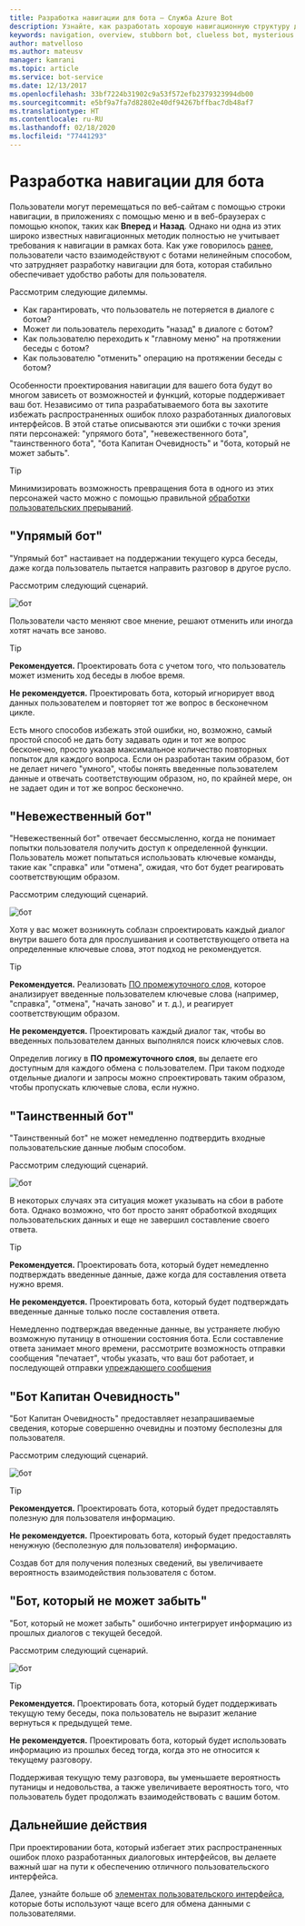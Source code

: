 ```yaml
---
title: Разработка навигации для бота — Служба Azure Bot
description: Узнайте, как разработать хорошую навигационную структуру для бота и как избежать наиболее распространенных ошибок при проектировании навигации.
keywords: navigation, overview, stubborn bot, clueless bot, mysterious bot, captain obvious bot, bot that can't forget
author: matvelloso
ms.author: mateusv
manager: kamrani
ms.topic: article
ms.service: bot-service
ms.date: 12/13/2017
ms.openlocfilehash: 33bf7224b31902c9a53f572efb2379323994db00
ms.sourcegitcommit: e5bf9a7fa7d82802e40df94267bffbac7db48af7
ms.translationtype: HT
ms.contentlocale: ru-RU
ms.lasthandoff: 02/18/2020
ms.locfileid: "77441293"
---
```

# <a name="design-bot-navigation"></a>Разработка навигации для бота

Пользователи могут перемещаться по веб-сайтам с помощью строки навигации, в приложениях с помощью меню и в веб-браузерах с помощью кнопок, таких как **Вперед** и **Назад**. Однако ни одна из этих широко известных навигационных методик полностью не учитывает требования к навигации в рамках бота. Как уже говорилось [ранее](~/bot-service-design-conversation-flow.md#handle-interruptions), пользователи часто взаимодействуют с ботами нелинейным способом, что затрудняет разработку навигации для бота, которая стабильно обеспечивает удобство работы для пользователя. 

Рассмотрим следующие дилеммы.

- Как гарантировать, что пользователь не потеряется в диалоге с ботом? 
- Может ли пользователь переходить "назад" в диалоге с ботом? 
- Как пользователю переходить к "главному меню" на протяжении беседы с ботом? 
- Как пользователю "отменить" операцию на протяжении беседы с ботом? 

Особенности проектирования навигации для вашего бота будут во многом зависеть от возможностей и функций, которые поддерживает ваш бот. Независимо от типа разрабатываемого бота вы захотите избежать распространенных ошибок плохо разработанных диалоговых интерфейсов. В этой статье описываются эти ошибки с точки зрения пяти персонажей: "упрямого бота", "невежественного бота", "таинственного бота", "бота Капитан Очевидность" и "бота, который не может забыть". 

> [!TIP]
> Минимизировать возможность превращения бота в одного из этих персонажей часто можно с помощью правильной [обработки пользовательских прерываний](v4sdk/bot-builder-howto-handle-user-interrupt.md).

## <a name="the-stubborn-bot"></a>"Упрямый бот"

"Упрямый бот" настаивает на поддержании текущего курса беседы, даже когда пользователь пытается направить разговор в другое русло. 

Рассмотрим следующий сценарий. 

![бот](~/media/bot-service-design-navigation/stubborn-bot-new.png)

Пользователи часто меняют свое мнение, решают отменить или иногда хотят начать все заново. 

> [!TIP]
> <b>Рекомендуется.</b> Проектировать бота с учетом того, что пользователь может изменить ход беседы в любое время. 
>
> <b>Не рекомендуется.</b> Проектировать бота, который игнорирует ввод данных пользователем и повторяет тот же вопрос в бесконечном цикле. 

Есть много способов избежать этой ошибки, но, возможно, самый простой способ не дать боту задавать один и тот же вопрос бесконечно, просто указав максимальное количество повторных попыток для каждого вопроса. Если он разработан таким образом, бот не делает ничего "умного", чтобы понять введенные пользователем данные и отвечать соответствующим образом, но, по крайней мере, он не задает один и тот же вопрос бесконечно. 

## <a name="the-clueless-bot"></a>"Невежественный бот"

"Невежественный бот" отвечает бессмысленно, когда не понимает попытки пользователя получить доступ к определенной функции. Пользователь может попытаться использовать ключевые команды, такие как "справка" или "отмена", ожидая, что бот будет реагировать соответствующим образом.

Рассмотрим следующий сценарий. 

![бот](~/media/bot-service-design-navigation/clueless-bot.png)

Хотя у вас может возникнуть соблазн спроектировать каждый диалог внутри вашего бота для прослушивания и соответствующего ответа на определенные ключевые слова, этот подход не рекомендуется. 

> [!TIP]
> <b>Рекомендуется.</b> Реализовать [ПО промежуточного слоя](v4sdk/bot-builder-create-middleware.md), которое анализирует введенные пользователем ключевые слова (например, "справка", "отмена", "начать заново" и т. д.), и реагирует соответствующим образом. 
> 
> <b>Не рекомендуется.</b> Проектировать каждый диалог так, чтобы во введенных пользователем данных выполнялся поиск ключевых слов. 

Определив логику в **ПО промежуточного слоя**, вы делаете его доступным для каждого обмена с пользователем. При таком подходе отдельные диалоги и запросы можно спроектировать таким образом, чтобы пропускать ключевые слова, если нужно.

## <a name="the-mysterious-bot"></a>"Таинственный бот"

"Таинственный бот" не может немедленно подтвердить входные пользовательские данные любым способом. 

Рассмотрим следующий сценарий. 

![бот](~/media/bot-service-design-navigation/mysterious-bot.png)

В некоторых случаях эта ситуация может указывать на сбои в работе бота. Однако возможно, что бот просто занят обработкой входящих пользовательских данных и еще не завершил составление своего ответа. 

> [!TIP]
> <b>Рекомендуется.</b> Проектировать бота, который будет немедленно подтверждать введенные данные, даже когда для составления ответа нужно время. 
> 
> <b>Не рекомендуется.</b> Проектировать бота, который будет подтверждать введенные данные только после составления ответа.

Немедленно подтверждая введенные данные, вы устраняете любую возможную путаницу в отношении состояния бота. Если составление ответа занимает много времени, рассмотрите возможность отправки сообщения "печатает", чтобы указать, что ваш бот работает, и последующей отправки [упреждающего сообщения](v4sdk/bot-builder-howto-proactive-message.md)

## <a name="the-captain-obvious-bot"></a>"Бот Капитан Очевидность"

"Бот Капитан Очевидность" предоставляет незапрашиваемые сведения, которые совершенно очевидны и поэтому бесполезны для пользователя. 

Рассмотрим следующий сценарий.

![бот](~/media/bot-service-design-navigation/captainobvious-bot.png)

> [!TIP]
> <b>Рекомендуется.</b> Проектировать бота, который будет предоставлять полезную для пользователя информацию. 
> 
> <b>Не рекомендуется.</b> Проектировать бота, который будет предоставлять ненужную (бесполезную для пользователя) информацию.

Создав бот для получения полезных сведений, вы увеличиваете вероятность взаимодействия пользователя с ботом.

## <a name="the-bot-that-cant-forget"></a>"Бот, который не может забыть"

"Бот, который не может забыть" ошибочно интегрирует информацию из прошлых диалогов с текущей беседой. 

Рассмотрим следующий сценарий.

![бот](~/media/bot-service-design-navigation/rememberall-bot.png)

> [!TIP]
> <b>Рекомендуется.</b> Проектировать бота, который будет поддерживать текущую тему беседы, пока пользователь не выразит желание вернуться к предыдущей теме. 
> 
> <b>Не рекомендуется.</b> Проектировать бота, который будет использовать информацию из прошлых бесед тогда, когда это не относится к текущему разговору.

Поддерживая текущую тему разговора, вы уменьшаете вероятность путаницы и недовольства, а также увеличиваете вероятность того, что пользователь будет продолжать взаимодействовать с вашим ботом.

## <a name="next-steps"></a>Дальнейшие действия

При проектировании бота, который избегает этих распространенных ошибок плохо разработанных диалоговых интерфейсов, вы делаете важный шаг на пути к обеспечению отличного пользовательского интерфейса. 

Далее, узнайте больше об [элементах пользовательского интерфейса](~/bot-service-design-user-experience.md), которые боты используют чаще всего для обмена данными с пользователями. 
